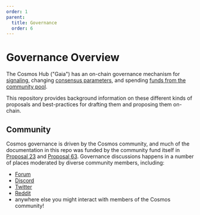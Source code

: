 ```yaml
---
order: 1
parent:
  title: Governance
  order: 6
---
```


# Governance Overview

The Cosmos Hub ("Gaia") has an on-chain governance mechanism for [signaling](./proposal-types/text-prop.md), changing [consensus parameters](./proposal-types/param-change.md), and spending [funds from the community pool](./proposal-types/community-pool-spend.md). 

This repository provides background information on these different kinds of proposals and best-practices for drafting them and proposing them on-chain.


## Community

Cosmos governance is driven by the Cosmos community, and much of the documentation in this repo was funded by the community fund itself in
[Proposal 23](https://www.mintscan.io/cosmos/proposals/23) and [Proposal 63](https://www.mintscan.io/cosmos/proposals/63).
Governance discussions happens in a number of places moderated by diverse community members, including:

- [Forum](http://forum.cosmos.network/)
- [Discord](https://discord.gg/W8trcGV)
- [Twitter](https://twitter.com/CosmosGov)
- [Reddit](http://reddit.com/r/cosmosnetwork)
- anywhere else you might interact with members of the Cosmos community!
